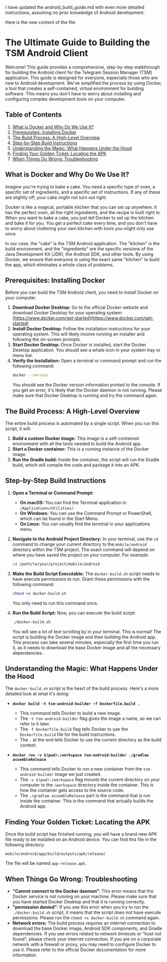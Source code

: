 I have updated the android_build_guide.md with even more detailed instructions, assuming no prior knowledge of Android development.

Here is the new content of the file:

# The Ultimate Guide to Building the TSM Android Client

Welcome! This guide provides a comprehensive, step-by-step walkthrough for building the Android client for the Telegram Session Manager (TSM) application. This guide is designed for everyone, especially those who are new to Android development. We've simplified the process by using Docker, a tool that creates a self-contained, virtual environment for building software. This means you don't have to worry about installing and configuring complex development tools on your computer.

## Table of Contents

1.  [What is Docker and Why Do We Use It?](#what-is-docker-and-why-do-we-use-it)
2.  [Prerequisites: Installing Docker](#prerequisites-installing-docker)
3.  [The Build Process: A High-Level Overview](#the-build-process-a-high-level-overview)
4.  [Step-by-Step Build Instructions](#step-by-step-build-instructions)
5.  [Understanding the Magic: What Happens Under the Hood](#understanding-the-magic-what-happens-under-the-hood)
6.  [Finding Your Golden Ticket: Locating the APK](#finding-your-golden-ticket-locating-the-apk)
7.  [When Things Go Wrong: Troubleshooting](#when-things-go-wrong-troubleshooting)

## What is Docker and Why Do We Use It?

Imagine you're trying to bake a cake. You need a specific type of oven, a specific set of ingredients, and a specific set of instructions. If any of these are slightly off, your cake might not turn out right.

Docker is like a magical, portable kitchen that you can set up anywhere. It has the perfect oven, all the right ingredients, and the recipe is built right in. When you want to bake a cake, you just tell Docker to set up the kitchen and bake it for you. You get a perfect cake every time, and you don't have to worry about cluttering your own kitchen with tools you might only use once.

In our case, the "cake" is the TSM Android application. The "kitchen" is the build environment, and the "ingredients" are the specific versions of the Java Development Kit (JDK), the Android SDK, and other tools. By using Docker, we ensure that everyone is using the exact same "kitchen" to build the app, which eliminates a whole class of problems.

## Prerequisites: Installing Docker

Before you can build the TSM Android client, you need to install Docker on your computer.

1.  **Download Docker Desktop:** Go to the official Docker website and download Docker Desktop for your operating system: [https://www.docker.com/get-started](https://www.docker.com/get-started)
2.  **Install Docker Desktop:** Follow the installation instructions for your operating system. This will likely involve running an installer and following the on-screen prompts.
3.  **Start Docker Desktop:** Once Docker is installed, start the Docker Desktop application. You should see a whale icon in your system tray or menu bar.
4.  **Verify the Installation:** Open a terminal or command prompt and run the following command:
    ```bash
    docker --version
    ```
    You should see the Docker version information printed to the console. If you get an error, it's likely that the Docker daemon is not running. Please make sure that Docker Desktop is running and try the command again.

## The Build Process: A High-Level Overview

The entire build process is automated by a single script. When you run this script, it will:

1.  **Build a custom Docker image:** This image is a self-contained environment with all the tools needed to build the Android app.
2.  **Start a Docker container:** This is a running instance of the Docker image.
3.  **Run the Gradle build:** Inside the container, the script will run the Gradle build, which will compile the code and package it into an APK.

## Step-by-Step Build Instructions

1.  **Open a Terminal or Command Prompt:**
    *   **On macOS:** You can find the Terminal application in `/Applications/Utilities/`.
    *   **On Windows:** You can use the Command Prompt or PowerShell, which can be found in the Start Menu.
    *   **On Linux:** You can usually find the terminal in your applications menu.

2.  **Navigate to the Android Project Directory:**
    In your terminal, use the `cd` command to change your current directory to the `mobile/android` directory within the TSM project. The exact command will depend on where you have saved the project on your computer. For example:
    ```bash
    cd /path/to/your/project/mobile/android
    ```

3.  **Make the Build Script Executable:**
    The `docker-build.sh` script needs to have execute permissions to run. Grant these permissions with the following command:
    ```bash
    chmod +x docker-build.sh
    ```
    You only need to run this command once.

4.  **Run the Build Script:**
    Now, you can execute the build script:
    ```bash
    ./docker-build.sh
    ```
    You will see a lot of text scrolling by in your terminal. This is normal! The script is building the Docker image and then building the Android app. This process can take several minutes, especially the first time you run it, as it needs to download the base Docker image and all the necessary dependencies.

## Understanding the Magic: What Happens Under the Hood

The `docker-build.sh` script is the heart of the build process. Here's a more detailed look at what it's doing:

*   **`docker build -t tsm-android-builder -f Dockerfile.build .`**
    *   This command tells Docker to build a new image.
    *   The `-t tsm-android-builder` flag gives the image a name, so we can refer to it later.
    *   The `-f Dockerfile.build` flag tells Docker to use the `Dockerfile.build` file for the build instructions.
    *   The `.` at the end tells Docker to use the current directory as the build context.

*   **`docker run -v $(pwd):/workspace tsm-android-builder ./gradlew assembleRelease`**
    *   This command tells Docker to run a new container from the `tsm-android-builder` image we just created.
    *   The `-v $(pwd):/workspace` flag mounts the current directory on your computer to the `/workspace` directory inside the container. This is how the container gets access to the source code.
    *   The `./gradlew assembleRelease` part is the command that is run inside the container. This is the command that actually builds the Android app.

## Finding Your Golden Ticket: Locating the APK

Once the build script has finished running, you will have a brand new APK file ready to be installed on an Android device. You can find this file in the following directory:

`mobile/android/app/build/outputs/apk/release/`

The file will be named `app-release.apk`.

## When Things Go Wrong: Troubleshooting

*   **"Cannot connect to the Docker daemon"**: This error means that the Docker service is not running on your machine. Please make sure that you have started Docker Desktop and that it is running correctly.
*   **"permission denied"**: If you see this error when you try to run the `./docker-build.sh` script, it means that the script does not have execute permissions. Please run the `chmod +x docker-build.sh` command again.
*   **Network errors:** The build process requires an internet connection to download the base Docker image, Android SDK components, and Gradle dependencies. If you see errors related to network timeouts or "host not found", please check your internet connection. If you are on a corporate network with a firewall or proxy, you may need to configure Docker to use it. Please refer to the official Docker documentation for more information.
